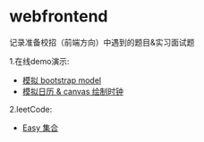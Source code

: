 # webfrontend
记录准备校招（前端方向）中遇到的题目&amp;实习面试题  

1.在线demo演示:  
+ [模拟 bootstrap model](https://doubledream.github.io/webfrontend/demos/model/)  
+ [模拟日历 & canvas 绘制时钟](https://doubledream.github.io/webfrontend/demos/clock/)  

2.leetCode:  
+ [Easy 集合](https://github.com/Doubledream/webfrontend/blob/master/leetCode/easy.md)

